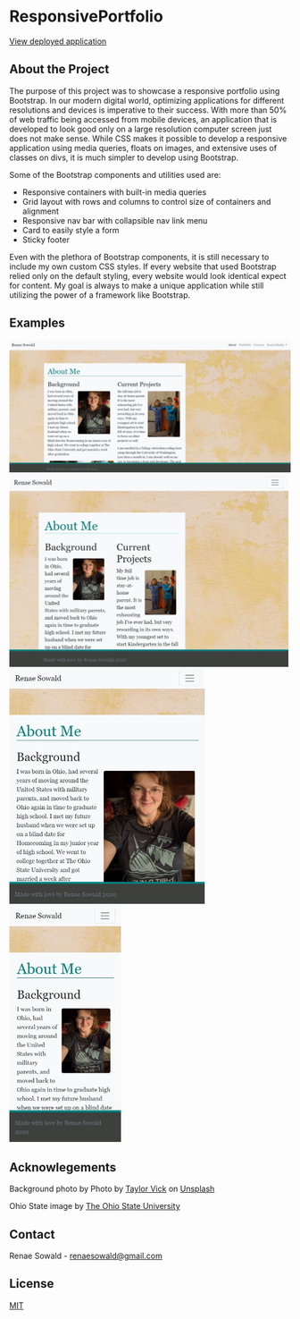 # ResponsivePortfolio

[View deployed application](https://rsowald.github.io/ResponsivePortfolio/)

## About the Project
The purpose of this project was to showcase a responsive portfolio using Bootstrap. In our modern digital world, optimizing applications for different resolutions and devices is imperative to their success. With more than 50% of web traffic being accessed from mobile devices, an application that is developed to look good only on a large resolution computer screen just does not make sense. While CSS makes it possible to develop a responsive application using media queries, floats on images, and extensive uses of classes on divs, it is much simpler to develop using Bootstrap.

Some of the Bootstrap components and utilities used are:
- Responsive containers with built-in media queries
- Grid layout with rows and columns to control size of containers and alignment
- Responsive nav bar with collapsible nav link menu
- Card to easily style a form
- Sticky footer

Even with the plethora of Bootstrap components, it is still necessary to include my own custom CSS styles. If every website that used Bootstrap relied only on the default styling, every website would look identical expect for content. My goal is always to make a unique application while still utilizing the power of a framework like Bootstrap.

## Examples

<img src="assets/lrg_res.jpg" alt="Application at Large Resolution" width="700">
<br>
<img src="assets/md_res.jpg" alt="Application at Medium Resolution" width="500">
<br>
<img src="assets/sm_res.jpg" alt="Application at Small Resolution" width="350">
<br>
<img src="assets/xs_res.jpg" alt="Application at extra small Resolution" width="200">
<br>

## Acknowlegements
Background photo by <span>Photo by <a href="https://unsplash.com/@tvick?utm_source=unsplash&amp;utm_medium=referral&amp;utm_content=creditCopyText">Taylor Vick</a> on <a href="https://unsplash.com/s/photos/seattle?utm_source=unsplash&amp;utm_medium=referral&amp;utm_content=creditCopyText">Unsplash</a></span>

Ohio State image by <a href="https://www.osu.edu/downloads/images.html"> The Ohio State University</a>

## Contact
Renae Sowald - renaesowald@gmail.com

## License
[MIT](LICENSE)
